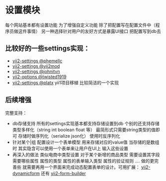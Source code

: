 设置模块
========

每个网站基本都有设置功能 为了增强自定义功能 除了把配置写在配置文件中（程序员做这件事情）
另一种选择针对用户的友好方式是暴露UI接口  把配置写到db去

比较好的一些settings实现：
----------

- [yii2-settings @phemellc](https://github.com/phemellc/yii2-settings)
- [yii2-settings @yii2mod](https://github.com/yii2mod/yii2-settings)
- [yii2-settings @johnitvn](https://github.com/johnitvn/yii2-settings)
- [yii2-options @twisted1919](https://github.com/twisted1919/yii2-options)
- [yii2-settings @platx](https://github.com/platx/yii2-settings) yii1项目移植 比较简洁的一个实现


后续增强
----------
完整支持：
-  db存储支持  所有的settings实现基本都支持存储设置到db  个别的还支持存储类型多样化（string int boolean float 等）
    最简形式只需要string类型的值即可 存储时做序列化（serialize json化）  使用时反序列化
-  针对某个|组 配置设计一个表单模型 用来存储对应的value值 当存储的是数组时 其实隐含可以使用一个表单来让用户在UI上
    输入这些设置
-  再深入的做法 类似电商中类型设置 对于某个新增的商品类型  需要设置其字段 需要哪些属性 属性的类型  属性的表单输入类型
    属性的验证规则 ....  做的更完善些  就需要再用一个界面来完成动态配置表单的设计。可用扩展：
    [yii2-dynamicform](https://github.com/wbraganca/yii2-dynamicform)  还有 [yii2-form-builder](https://github.com/MetalGuardian/yii2-form-builder)